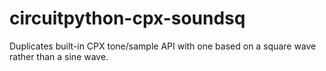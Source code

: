 # circuitpython-cpx-soundsq
Duplicates built-in CPX tone/sample API with one based on a square wave rather than a sine wave.
